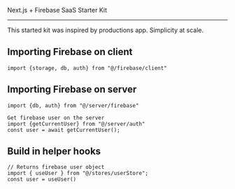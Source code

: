 Next.js + Firebase SaaS Starter Kit

---

This started kit was inspired by productions app. Simplicity at scale.

## Importing Firebase on client

```
import {storage, db, auth} from "@/firebase/client"
```

## Importing Firebase on server

```
import {db, auth} from "@/server/firebase"

Get firebase user on the server
import {getCurrentUser} from "@/server/auth"
const user = await getCurrentUser();
```

## Build in helper hooks

```
// Returns firebase user object
import { useUser } from "@/stores/userStore";
const user = useUser()

```
